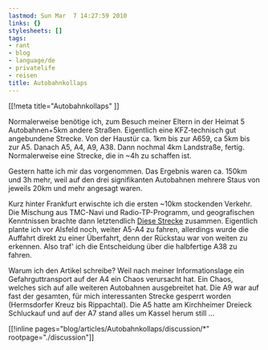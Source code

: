 ```yaml
---
lastmod: Sun Mar  7 14:27:59 2010
links: {}
stylesheets: []
tags:
- rant
- blog
- language/de
- privatelife
- reisen
title: Autobahnkollaps
---
```

[[!meta title="Autobahnkollaps" ]]

Normalerweise benötige ich, zum Besuch meiner Eltern in der Heimat 5 Autobahnen+5km andere Straßen. Eigentlich eine KFZ-technisch gut angebundene Strecke. Von der Haustür ca. 1km bis zur A659, ca 5km bis zur A5. Danach A5, A4, A9, A38. Dann nochmal 4km Landstraße, fertig. 
Normalerweise eine Strecke, die in ~4h zu schaffen ist.

Gestern hatte ich mir das vorgenommen. Das Ergebnis waren ca. 150km und 3h mehr, weil auf den drei signifikanten Autobahnen mehrere Staus von jeweils 20km und mehr angesagt waren.

Kurz hinter Frankfurt erwischte ich die ersten ~10km stockenden Verkehr.
Die Mischung aus TMC-Navi und Radio-TP-Programm, und geografischen Kenntnissen brachte dann letztendlich
[Diese Strecke](http://maps.google.de/maps?f=d&saddr=Viernheimer+Kreuz+A+6+A659+%4049.523885,8.560628&daddr=A5+to:B455%2FHomburger+Str.+to:L3188+to:B455+to:L3073%2FOhmstra%C3%9Fe+to:Alsfelder+Str.%2FB49+to:B62+to:B254%2FB454+to:B254+to:B254+to:A44+to:A7+to:51.505323,11.600189+to:merseburg&hl=de&geocode=Fa2s8wId9J-CAA%3BFfaP9AIdNsODAA%3BFdDm_wIdMFmFAA%3BFQokAQMdbKeHAA%3BFW6IAQMdQhGJAA%3BFai1AwMdlFKMAA%3BFQjgBQMdJL2MAA%3BFbx2BgMdYFONAA%3BFT7tCAMdEiSNAA%3BFWyPCwMdTv-OAA%3BFTQvDQMdXKCPAA%3BFWQrDgMd0vGQAA%3BFcTlEAMd9k6WAA%3B%3B&mra=dpe&mrcr=0&mrsp=13&sz=10&via=1,2,3,4,5,6,7,8,9,10,11,12,13&sll=51.359777,11.690826&sspn=0.571111,1.108246&ie=UTF8&ll=50.764259,9.277954&spn=1.157017,2.216492&z=9)
zusammen. Eigentlich plante ich vor Alsfeld noch, weiter A5-A4 zu fahren, allerdings wurde die Auffahrt direkt zu einer Überfahrt, denn der Rückstau war von weiten zu erkennen. Also traf' ich die Entscheidung über die halbfertige A38 zu fahren.

Warum ich den Artikel schreibe? Weil nach meiner Informationslage ein Gefahrguttransport auf der A4 ein Chaos verursacht hat. Ein Chaos, welches sich auf alle weiteren Autobahnen ausgebreitet hat. Die A9 war auf fast der gesamten, für mich interessanten Strecke gesperrt worden (Hermsdorfer Kreuz bis Rippachtal). Die A5 hatte am Kirchheimer Dreieck Schluckauf und auf der A7 stand alles um Kassel herum still ...



[[!inline pages="blog/articles/Autobahnkollaps/discussion/*" rootpage="./discussion"]]

